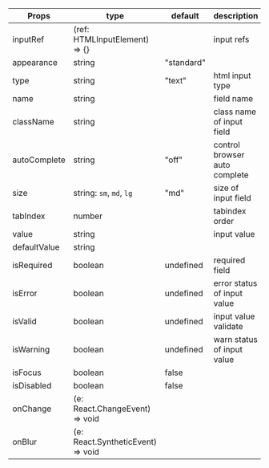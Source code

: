 | Props        | type                                             | default    | description                   |
| ------------ | ------------------------------------------------ | ---------- | ----------------------------- |
| inputRef     | (ref: HTMLInputElement) => {}                    |            | input refs                    |
| appearance   | string                                           | "standard" |                               |
| type         | string                                           | "text"     | html input type               |
| name         | string                                           |            | field name                    |
| className    | string                                           |            | class name of input field     |
| autoComplete | string                                           | "off"      | control browser auto complete |
| size         | string: `sm`, `md`, `lg`                         | "md"       | size of input field           |
| tabIndex     | number                                           |            | tabindex order                |
| value        | string                                           |            | input value                   |
| defaultValue | string                                           |            |                               |
| isRequired   | boolean                                          | undefined  | required field                |
| isError      | boolean                                          | undefined  | error status of input value   |
| isValid      | boolean                                          | undefined  | input value validate          |
| isWarning    | boolean                                          | undefined  | warn status of input value    |
| isFocus      | boolean                                          | false      |                               |
| isDisabled   | boolean                                          | false      |                               |
| onChange     | (e: React.ChangeEvent<HTMLInputElement>) => void |            |                               |
| onBlur       | (e: React.SyntheticEvent<HTMLElement>) => void   |            |                               |
